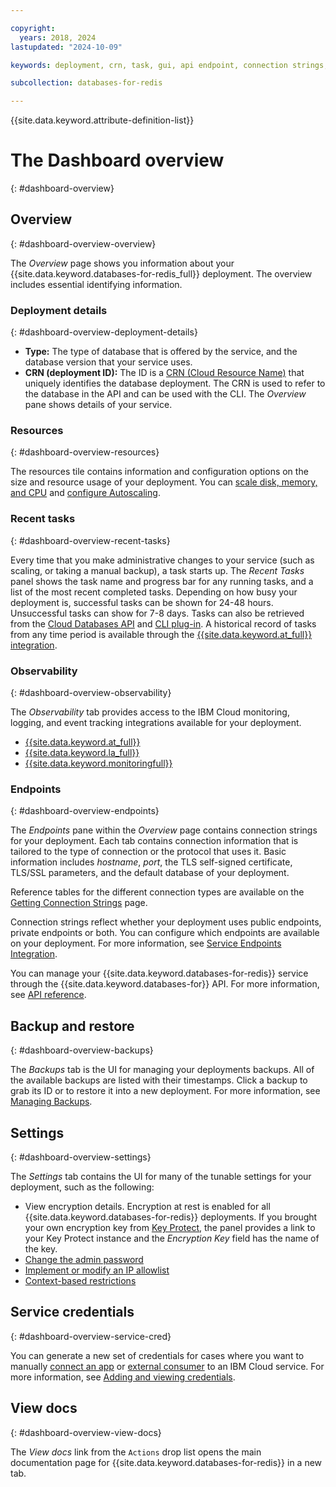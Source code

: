 ```yaml
---

copyright:
  years: 2018, 2024
lastupdated: "2024-10-09"

keywords: deployment, crn, task, gui, api endpoint, connection strings, recent tasks, observability

subcollection: databases-for-redis

---
```


{{site.data.keyword.attribute-definition-list}}

# The Dashboard overview
{: #dashboard-overview}

## Overview
{: #dashboard-overview-overview}

The _Overview_ page shows you information about your {{site.data.keyword.databases-for-redis_full}} deployment. The overview includes essential identifying information.

### Deployment details
{: #dashboard-overview-deployment-details}

- **Type:** The type of database that is offered by the service, and the database version that your service uses.
- **CRN (deployment ID):** The ID is a [CRN (Cloud Resource Name)](/docs/account?topic=account-crn) that uniquely identifies the database deployment. The CRN is used to refer to the database in the API and can be used with the CLI. The _Overview_ pane shows details of your service.

### Resources
{: #dashboard-overview-resources}

The resources tile contains information and configuration options on the size and resource usage of your deployment. You can [scale disk, memory, and CPU](/docs/databases-for-redis?topic=databases-for-redis-resources-scaling) and [configure Autoscaling](/docs/databases-for-redis?topic=databases-for-redis-autoscaling).

### Recent tasks
{: #dashboard-overview-recent-tasks}

Every time that you make administrative changes to your service (such as scaling, or taking a manual backup), a task starts up. The _Recent Tasks_ panel shows the task name and progress bar for any running tasks, and a list of the most recent completed tasks. Depending on how busy your deployment is, successful tasks can be shown for 24-48 hours. Unsuccessful tasks can show for 7-8 days. Tasks can also be retrieved from the [Cloud Databases API](/apidocs/cloud-databases-api/cloud-databases-api-v5#listdeploymenttasks) and [CLI plug-in](https://cloud.ibm.com/docs/databases-cli-plugin?topic=databases-cli-plugin-cdb-reference#deployment-tasks-list). A historical record of tasks from any time period is available through the [{{site.data.keyword.at_full}} integration](/docs/databases-for-redis?topic=databases-for-redis-activity-tracker).

### Observability
{: #dashboard-overview-observability}

The _Observability_ tab provides access to the IBM Cloud monitoring, logging, and event tracking integrations available for your deployment.

- [{{site.data.keyword.at_full}}](/docs/databases-for-redis?topic=databases-for-redis-activity-tracker)
- [{{site.data.keyword.la_full}}](/docs/databases-for-redis?topic=databases-for-redis-logging)
- [{{site.data.keyword.monitoringfull}}](/docs/databases-for-redis?topic=databases-for-redis-sysdig-monitor)

### Endpoints
{: #dashboard-overview-endpoints}

The _Endpoints_ pane within the _Overview_ page contains connection strings for your deployment. Each tab contains connection information that is tailored to the type of connection or the protocol that uses it. Basic information includes _hostname_, _port_, the TLS self-signed certificate, TLS/SSL parameters, and the default database of your deployment.

Reference tables for the different connection types are available on the [Getting Connection Strings](/docs/databases-for-redis?topic=databases-for-redis-connection-strings) page.

Connection strings reflect whether your deployment uses public endpoints, private endpoints or both. You can configure which endpoints are available on your deployment. For more information, see [Service Endpoints Integration](/docs/cloud-databases?topic=cloud-databases-service-endpoints).

You can manage your {{site.data.keyword.databases-for-redis}} service through the {{site.data.keyword.databases-for}} API. For more information, see [API reference](https://cloud.ibm.com/apidocs/cloud-databases-api/cloud-databases-api-v5#introduction).

## Backup and restore
{: #dashboard-overview-backups}

The _Backups_ tab is the UI for managing your deployments backups. All of the available backups are listed with their timestamps. Click a backup to grab its ID or to restore it into a new deployment. For more information, see [Managing Backups](/docs/databases-for-redis?topic=databases-for-redis-dashboard-backups).

## Settings
{: #dashboard-overview-settings}

The _Settings_ tab contains the UI for many of the tunable settings for your deployment, such as the following:

- View encryption details. Encryption at rest is enabled for all {{site.data.keyword.databases-for-redis}} deployments. If you brought your own encryption key from [Key Protect](/docs/cloud-databases?topic=cloud-databases-key-protect), the panel provides a link to your Key Protect instance and the _Encryption Key_ field has the name of the key.
- [Change the admin password](/docs/databases-for-redis?topic=databases-for-redis-user-management&interface=ui#user-management-set-admin-password-ui)
- [Implement or modify an IP allowlist](/docs/databases-for-redis?topic=databases-for-redis-allowlisting)
- [Context-based restrictions](/docs/databases-for-redis?topic=databases-for-redis-cbr)

## Service credentials
{: #dashboard-overview-service-cred}

You can generate a new set of credentials for cases where you want to manually [connect an app](/docs/databases-for-redis?topic=databases-for-redis-ibmcloud-app) or [external consumer](/docs/databases-for-redis?topic=databases-for-redis-external-app) to an IBM Cloud service. For more information, see [Adding and viewing credentials](/docs/account?topic=account-service_credentials).

## View docs
{: #dashboard-overview-view-docs}

The _View docs_ link from the `Actions` drop list opens the main documentation page for {{site.data.keyword.databases-for-redis}} in a new tab.
